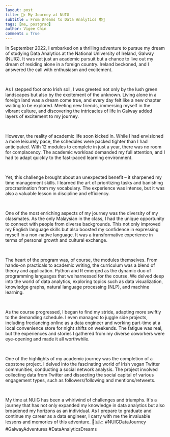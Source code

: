 ```yaml
---
layout: post
title: 🌟✈️ My Journey at NUIG
subtitle : From Dreams to Data Analytics 📚🤖
tags: [me, postgrad]
author: Vigee Chin
comments : True
---
```


In September 2022, I embarked on a thrilling adventure to pursue my dream of studying Data Analytics at the National University of Ireland, Galway (NUIG). It was not just an academic pursuit but a chance to live out my dream of residing alone in a foreign country. Ireland beckoned, and I answered the call with enthusiasm and excitement.

<br>

As I stepped foot onto Irish soil, I was greeted not only by the lush green landscapes but also by the excitement of the unknown. Living alone in a foreign land was a dream come true, and every day felt like a new chapter waiting to be explored. Meeting new friends, immersing myself in the vibrant culture, and discovering the intricacies of life in Galway added layers of excitement to my journey.

<br>

However, the reality of academic life soon kicked in. While I had envisioned a more leisurely pace, the schedules were packed tighter than I had anticipated. With 12 modules to complete in just a year, there was no room for complacency. The academic workload demanded my full attention, and I had to adapt quickly to the fast-paced learning environment.

<br>

Yet, this challenge brought about an unexpected benefit – it sharpened my time management skills. I learned the art of prioritizing tasks and banishing procrastination from my vocabulary. The experience was intense, but it was also a valuable lesson in discipline and efficiency.

<br>

One of the most enriching aspects of my journey was the diversity of my classmates. As the only Malaysian in the class, I had the unique opportunity to connect with people from diverse backgrounds. This not only improved my English language skills but also boosted my confidence in expressing myself in a non-native language. It was a transformative experience in terms of personal growth and cultural exchange.

<br>

The heart of the program was, of course, the modules themselves. From hands-on practicals to academic writing, the curriculum was a blend of theory and application. Python and R emerged as the dynamic duo of programming languages that we harnessed for the course. We delved deep into the world of data analytics, exploring topics such as data visualization, knowledge graphs, natural language processing (NLP), and machine learning.

<br>

As the course progressed, I began to find my stride, adapting more swiftly to the demanding schedule. I even managed to juggle side projects, including freelancing online as a data engineer and working part-time at a local convenience store for night shifts on weekends. The fatigue was real, but the experiences and stories I gathered from my diverse coworkers were eye-opening and made it all worthwhile.

<br>

One of the highlights of my academic journey was the completion of a capstone project. I delved into the fascinating world of Irish vegan Twitter communities, conducting a social network analysis. The project involved collecting data from Twitter and dissecting the social capital of various engagement types, such as followers/following and mentions/retweets.

<br>

My time at NUIG has been a whirlwind of challenges and triumphs. It's a journey that has not only expanded my knowledge in data analytics but also broadened my horizons as an individual. As I prepare to graduate and continue my career as a data engineer, I carry with me the invaluable lessons and memories of this adventure. 🚀📊📈 #NUIGDataJourney #GalwayAdventures #DataAnalyticsDreams